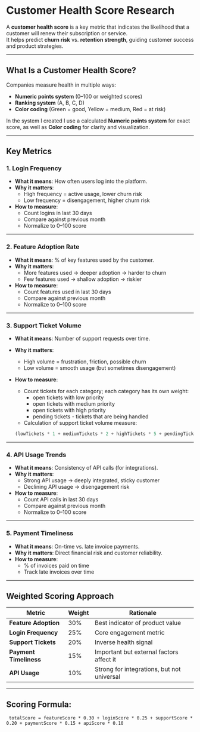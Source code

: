 # Customer Health Score Research

A **customer health score** is a key metric that indicates the likelihood that a customer will renew their subscription or service.  
It helps predict **churn risk** vs. **retention strength**, guiding customer success and product strategies.  

---

## What Is a Customer Health Score?
Companies measure health in multiple ways:
- **Numeric points system** (0–100 or weighted scores)  
- **Ranking system** (A, B, C, D)  
- **Color coding** (Green = good, Yellow = medium, Red = at risk)

In the system I created I use a calculated **Numeric points system** for exact score, as well as **Color coding** for clarity and visualization.

---
## Key Metrics

### 1️. Login Frequency
- **What it means**: How often users log into the platform.  
- **Why it matters**:  
  - High frequency = active usage, lower churn risk  
  - Low frequency = disengagement, higher churn risk  
- **How to measure**:  
  - Count logins in last 30 days  
  - Compare against previous month  
  - Normalize to 0–100 score  

---

### 2️. Feature Adoption Rate
- **What it means**: % of key features used by the customer.  
- **Why it matters**:  
  - More features used → deeper adoption → harder to churn  
  - Few features used → shallow adoption → riskier  
- **How to measure**:  
  - Count features used in last 30 days  
  - Compare against previous month  
  - Normalize to 0–100 score  

---

### 3. Support Ticket Volume
- **What it means**: Number of support requests over time.  
- **Why it matters**:  
  - High volume = frustration, friction, possible churn  
  - Low volume = smooth usage (but sometimes disengagement)

- **How to measure**:  
  - Count tickets for each category; each category has its own weight:
    - open tickets with low priority
    - open tickets with medium priority
    - open tickets with high priority
    - pending tickets - tickets that are being handled
  -  Calculation of support ticket volume measure: 
  ```javascript 
  (lowTickets * 1 + mediumTickets * 2 + highTickets * 5 + pendingTickets * 1) / (lowTickets + mediumTickets + highTickets + pendingTickets) 
   ```

---

### 4. API Usage Trends
- **What it means**: Consistency of API calls (for integrations).  
- **Why it matters**:  
  - Strong API usage → deeply integrated, sticky customer  
  - Declining API usage → disengagement risk  
- **How to measure**:  
  - Count API calls in last 30 days   
  - Compare against previous month
  - Normalize to 0–100 score  

---

### 5. Payment Timeliness
- **What it means**: On-time vs. late invoice payments.  
- **Why it matters**: Direct financial risk and customer reliability.  
- **How to measure**:  
  - % of invoices paid on time  
  - Track late invoices over time  

---

## Weighted Scoring Approach

| Metric              | Weight | Rationale |
|---------------------|--------|-----------|
| **Feature Adoption** | 30% | Best indicator of product value |
| **Login Frequency**  | 25% | Core engagement metric |
| **Support Tickets**  | 20% | Inverse health signal |
| **Payment Timeliness** | 15% | Important but external factors affect it |
| **API Usage**        | 10% | Strong for integrations, but not universal |

---

## Scoring Formula:
` totalScore =
        featureScore * 0.30 +
        loginScore * 0.25 +
        supportScore * 0.20 +
        paymentScore * 0.15 +
        apiScore * 0.10`
